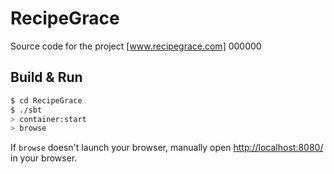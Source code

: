 # RecipeGrace #

Source code for the project [www.recipegrace.com]
000000
## Build & Run ##

```sh
$ cd RecipeGrace
$ ./sbt
> container:start
> browse
```

If `browse` doesn't launch your browser, manually open [http://localhost:8080/](http://localhost:8080/) in your browser.
